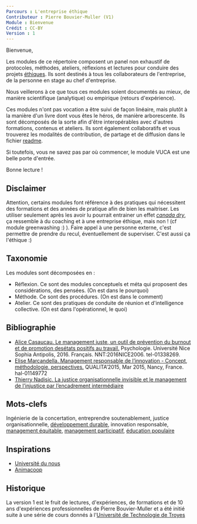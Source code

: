 ```yaml
---
Parcours : L'entreprise éthique
Contributeur : Pierre Bouvier-Muller (V1)
Module : Bienvenue
Crédit : CC-BY
Version : 1
---
```


Bienvenue,

Les modules de ce répertoire composent un panel non exhaustif de protocoles, méthodes, ateliers, réflexions et lectures pour conduire des projets [éthiques](ethique.md).
Ils sont destinés à tous les collaborateurs de l'entreprise, de la personne en stage au chef d'entreprise.

Nous veillerons à ce que tous ces modules soient documentés au mieux, de manière scientifique (analytique) ou empirique (retours d'expérience).

Ces modules n'ont pas vocation a être suivi de façon linéaire, mais plutôt à la manière d'un livre dont vous êtes le héros, de manière arborescente. 
Ils sont décomposés de la sorte afin d'être interopérables avec d'autres formations, contenus et ateliers.
Ils sont également collaboratifs et vous trouverez les modalités de contribution, de partage et de diffusion dans le fichier [readme](README.md).

Si toutefois, vous ne savez pas par où commencer, le module VUCA est une belle porte d'entrée.

Bonne lecture !

## Disclaimer
Attention, certains modules font référence à des pratiques qui nécessitent des formations et des années de pratique afin de bien les maitriser.
Les utiliser seulement après les avoir lu pourrait entrainer un effet *[canada dry](https://marseille.latribune.fr/economie/2018-02-20/l-italian-sounding-ou-l-effet-canada-dry-769240.html)*, ça ressemble à du coaching et à une entreprise éthique, mais non ! (cf module greenwashing :) ).
Faire appel à une personne externe, c'est permettre de prendre du recul, éventuellement de superviser. C'est aussi ça l'éthique :)

## Taxonomie
Les modules sont décomposées en :
- Réflexion. Ce sont des modules conceptuels et méta qui proposent des considérations, des pensées. (On est dans le pourquoi)
- Méthode. Ce sont des procédures. (On est dans le comment)
- Atelier. Ce sont des pratiques de conduite de réunion et d'intelligence collective. (On est dans l'opérationnel, le quoi)


## Bibliographie
- [Alice Casaucau. Le management juste, un outil de prévention du burnout et de promotion desétats positifs au travail.](https://tel.archives-ouvertes.fr/tel-01338269/document)
Psychologie. Université Nice Sophia Antipolis, 2016. Français. NNT:2016NICE2006. tel-01338269.
- [Elise Marcandella. Management responsable de l’innovation - Concept, méthodologie, perspectives.](https://hal.archives-ouvertes.fr/hal-01149772/document)
QUALITA’2015, Mar 2015, Nancy, France. hal-01149772
- [Thierry Nadisic. La justice organisationnelle invisible  et le management de l’injustice  par l’encadrement intermédiaire](https://www.agrh.fr/assets/actes/2005nadisic0107.pdf)

## Mots-clefs
Ingénierie de la concertation, entreprendre soutenablement, justice organisationnelle, [développement durable](https://fr.wikipedia.org/wiki/D%C3%A9veloppement_durable), innovation responsable, [management équitable](https://fr.wikipedia.org/wiki/Management_%C3%A9quitable), [management participatif](https://fr.wikipedia.org/wiki/Management_participatif), [éducation populaire](https://fr.wikipedia.org/wiki/%C3%89ducation_populaire)

## Inspirations
- [Université du nous](http://universite-du-nous.org/)
- [Animacoop](http://animacoop.net/)

## Historique

La version 1 est le fruit de lectures, d'expériences, de formations et de 10 ans d'expériences professionnelles de Pierre Bouvier-Muller et a été initié suite à une série de cours donnés à l'[Université de Technologie de Troyes](https://www.utt.fr/)

